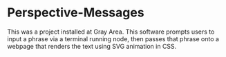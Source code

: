 # Perspective-Messages
This was a project installed at Gray Area. This software prompts users to input a phrase via a terminal running node, then passes that phrase onto a webpage that renders the text using SVG animation in CSS. 
